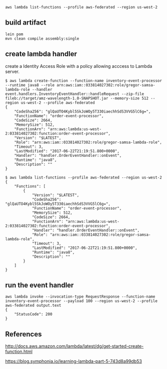 
```
aws lambda list-functions --profile aws-federated --region us-west-2
```

build artifact
----------------

```
lein pom
mvn clean compile assembly:single
```

create lambda handler
----------------------

create a Identity Access Role with a policy allowing acccess to Lambda server.

```
$ aws lambda create-function --function-name inventory-event-processor --runtime java8 --role arn:aws:iam::033814027302:role/gregor-samsa-lambda-role --handler event.handlers.InventoryEventHandler::handleRequest --zip-file fileb://target/amz-wavelength-1.0-SNAPSHOT.jar --memory-size 512 --region us-west-2 --profile aws-federated
{
    "CodeSha256": "glQaUTO4Kybl5SkJoWOy5T330iaechhSdS3VVG5lC6g=", 
    "FunctionName": "order-event-processor", 
    "CodeSize": 2664, 
    "MemorySize": 512, 
    "FunctionArn": "arn:aws:lambda:us-west-2:033814027302:function:order-event-processor", 
    "Version": "$LATEST", 
    "Role": "arn:aws:iam::033814027302:role/gregor-samsa-lambda-role", 
    "Timeout": 3, 
    "LastModified": "2017-06-22T21:19:51.800+0000", 
    "Handler": "handler.OrderEventHandler::onEvent", 
    "Runtime": "java8", 
    "Description": ""
}
```

```
$ aws lambda list-functions --profile aws-federated --region us-west-2
{
    "Functions": [
        {
            "Version": "$LATEST", 
            "CodeSha256": "glQaUTO4Kybl5SkJoWOy5T330iaechhSdS3VVG5lC6g=", 
            "FunctionName": "order-event-processor", 
            "MemorySize": 512, 
            "CodeSize": 2664, 
            "FunctionArn": "arn:aws:lambda:us-west-2:033814027302:function:order-event-processor", 
            "Handler": "handler.OrderEventHandler::onEvent", 
            "Role": "arn:aws:iam::033814027302:role/gregor-samsa-lambda-role", 
            "Timeout": 3, 
            "LastModified": "2017-06-22T21:19:51.800+0000", 
            "Runtime": "java8", 
            "Description": ""
        }
    ]
}
```

run the event handler
-------------------------

```
aws lambda invoke --invocation-type RequestResponse --function-name inventory-event-processor --payload 100 --region us-west-2 --profile aws-federated output.text
{
    "StatusCode": 200
}
```


References
-----------

http://docs.aws.amazon.com/lambda/latest/dg/get-started-create-function.html

https://blog.symphonia.io/learning-lambda-part-5-743d8a99db53

